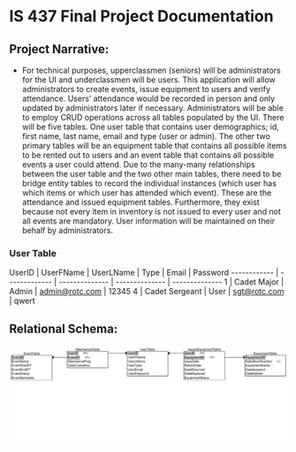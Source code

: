 # IS 437 Final Project Documentation
 
## Project Narrative:
* For technical purposes, upperclassmen (seniors) will be administrators for the UI and underclassmen will be users. 
This application will allow administrators to create events, issue equipment to users and verify attendance. 
Users’ attendance would be recorded in person and only updated by administrators later if necessary. 
Administrators will be able to employ CRUD operations across all tables populated by the UI. 
There will be five tables. One user table that contains user demographics; id, first name, last name, email and type (user or admin). 
The other two primary tables will be an equipment table that contains all possible items to be rented out to users and an event table that contains all possible events a user could attend. 
Due to the many-many relationships between the user table and the two other main tables, there need to be bridge entity tables to record the individual instances (which user has which items or which user has attended which event). 
These are the attendance and issued equipment tables. 
Furthermore, they exist because not every item in inventory is not issued to every user and not all events are mandatory. 
User information will be maintained on their behalf by administrators.

### User Table 

UserID	| UserFName	| UserLName |	Type | Email |	Password
------------ | ------------- | -------------- | -------------- | --------------
1	| Cadet Major | Admin | admin@rotc.com	| 12345
4 |	Cadet Sergeant |	User |	sgt@rotc.com | qwert


## Relational Schema:

![A Relational Schema should appear here](/OverviewAndSchema/IS437_FP_Schema.png)
